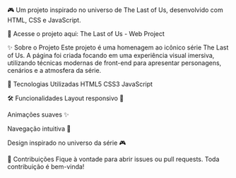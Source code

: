 🎮 Um projeto inspirado no universo de The Last of Us, desenvolvido com HTML, CSS e JavaScript.

🔗 Acesse o projeto aqui: The Last of Us - Web Project

✨ Sobre o Projeto
Este projeto é uma homenagem ao icônico série The Last of Us. A página foi criada focando em uma experiência visual imersiva, utilizando técnicas modernas de front-end para apresentar personagens, cenários e a atmosfera da série.

🚀 Tecnologias Utilizadas
HTML5
CSS3
JavaScript

🛠️ Funcionalidades
Layout responsivo 📱

Animações suaves ✨

Navegação intuitiva 🧭

Design inspirado no universo da série 🎮

🤝 Contribuições
Fique à vontade para abrir issues ou pull requests. Toda contribuição é bem-vinda!
